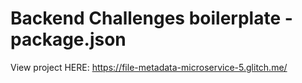 # Backend Challenges boilerplate - package.json
View project HERE: https://file-metadata-microservice-5.glitch.me/
